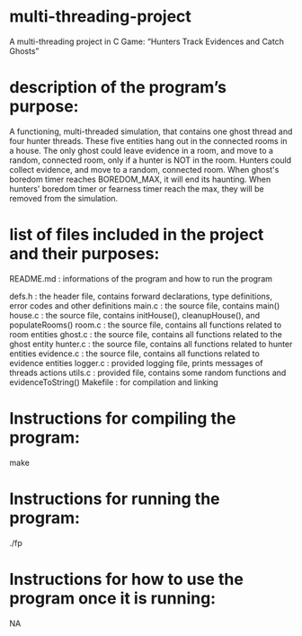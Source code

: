 # multi-threading-project
A multi-threading project in C
Game: “Hunters Track Evidences and Catch Ghosts”

# description of the program’s purpose:
A functioning, multi-threaded simulation, that contains one ghost thread and four hunter threads. These five entities hang out in the connected rooms in a house. The only ghost could leave evidence in a room, and move to a random, connected room, only if a hunter is NOT in the room. Hunters could collect evidence, and move to a random, connected room. When ghost's boredom timer reaches BOREDOM_MAX, it will end its haunting. When hunters' boredom timer or fearness timer reach the max, they will be removed from the simulation.

# list of files included in the project and their purposes:
README.md :     informations of the program and how to run the program

defs.h :        the header file, contains forward declarations, type definitions, error codes and other definitions
main.c :        the source file, contains main()
house.c :       the source file, contains initHouse(), cleanupHouse(), and populateRooms()
room.c :        the source file, contains all functions related to room entities
ghost.c :       the source file, contains all functions related to the ghost entity
hunter.c :      the source file, contains all functions related to hunter entities
evidence.c :    the source file, contains all functions related to evidence entities
logger.c :      provided logging file, prints messages of threads actions
utils.c :       provided file, contains some random functions and evidenceToString()
Makefile :      for compilation and linking

# Instructions for compiling the program:
make

# Instructions for running the program:
./fp

# Instructions for how to use the program once it is running:
NA
